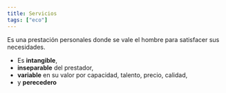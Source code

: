 ```yaml
---
title: Servicios
tags: ["eco"]
---
```

Es una prestación personales donde se vale el hombre para satisfacer sus necesidades. 
- Es **intangible**,
- **inseparable** del prestador,
- **variable** en su valor por capacidad, talento, precio, calidad,
- y **perecedero**